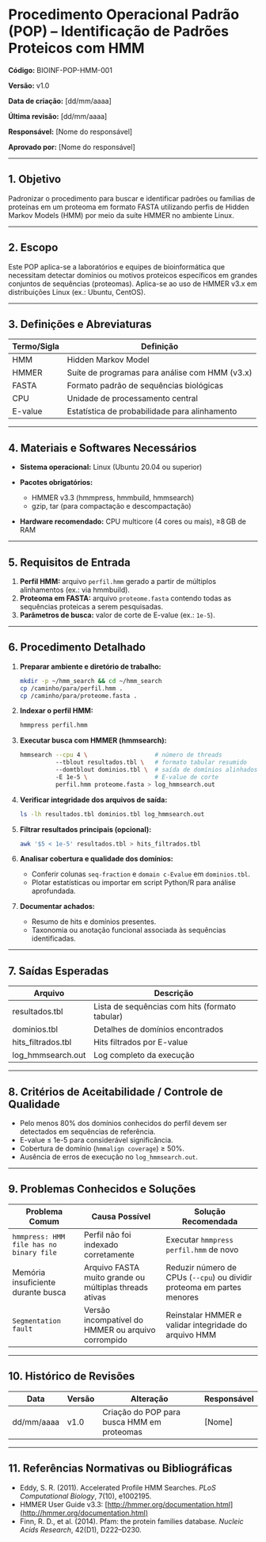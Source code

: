 # Procedimento Operacional Padrão (POP) – Identificação de Padrões Proteicos com HMM

**Código:** BIOINF-POP-HMM-001  

**Versão:** v1.0  

**Data de criação:** \[dd/mm/aaaa]  

**Última revisão:** \[dd/mm/aaaa]  

**Responsável:** \[Nome do responsável]  

**Aprovado por:** \[Nome do responsável]

---

## 1. Objetivo

Padronizar o procedimento para buscar e identificar padrões ou famílias de proteínas em um proteoma em formato FASTA utilizando perfis de Hidden Markov Models (HMM) por meio da suíte HMMER no ambiente Linux.

---

## 2. Escopo

Este POP aplica-se a laboratórios e equipes de bioinformática que necessitam detectar domínios ou motivos proteicos específicos em grandes conjuntos de sequências (proteomas). Aplica-se ao uso de HMMER v3.x em distribuições Linux (ex.: Ubuntu, CentOS).

---

## 3. Definições e Abreviaturas

| Termo/Sigla | Definição                                      |
| ----------- | ---------------------------------------------- |
| HMM         | Hidden Markov Model                            |
| HMMER       | Suíte de programas para análise com HMM (v3.x) |
| FASTA       | Formato padrão de sequências biológicas        |
| CPU         | Unidade de processamento central               |
| E-value     | Estatística de probabilidade para alinhamento  |

---

## 4. Materiais e Softwares Necessários

* **Sistema operacional:** Linux (Ubuntu 20.04 ou superior)
* **Pacotes obrigatórios:**

  * HMMER v3.3 (hmmpress, hmmbuild, hmmsearch)
  * gzip, tar (para compactação e descompactação)
* **Hardware recomendado:** CPU multicore (4 cores ou mais), ≥8 GB de RAM

---

## 5. Requisitos de Entrada

1. **Perfil HMM:** arquivo `perfil.hmm` gerado a partir de múltiplos alinhamentos (ex.: via hmmbuild).
2. **Proteoma em FASTA:** arquivo `proteome.fasta` contendo todas as sequências proteicas a serem pesquisadas.
3. **Parâmetros de busca:** valor de corte de E-value (ex.: `1e-5`).

---

## 6. Procedimento Detalhado

1. **Preparar ambiente e diretório de trabalho:**

   ```bash
   mkdir -p ~/hmm_search && cd ~/hmm_search
   cp /caminho/para/perfil.hmm .
   cp /caminho/para/proteome.fasta .
   ```

2. **Indexar o perfil HMM:**

   ```bash
   hmmpress perfil.hmm
   ```

3. **Executar busca com HMMER (hmmsearch):**

   ```bash
   hmmsearch --cpu 4 \                   # número de threads
             --tblout resultados.tbl \   # formato tabular resumido
             --domtblout dominios.tbl \  # saída de domínios alinhados
             -E 1e-5 \                   # E-value de corte
             perfil.hmm proteome.fasta > log_hmmsearch.out
   ```

4. **Verificar integridade dos arquivos de saída:**

   ```bash
   ls -lh resultados.tbl dominios.tbl log_hmmsearch.out
   ```

5. **Filtrar resultados principais (opcional):**

   ```bash
   awk '$5 < 1e-5' resultados.tbl > hits_filtrados.tbl
   ```

6. **Analisar cobertura e qualidade dos domínios:**

   * Conferir colunas `seq-fraction` e `domain c-Evalue` em `dominios.tbl`.
   * Plotar estatísticas ou importar em script Python/R para análise aprofundada.

7. **Documentar achados:**

   * Resumo de hits e domínios presentes.
   * Taxonomia ou anotação funcional associada às sequências identificadas.

---

## 7. Saídas Esperadas

| Arquivo             | Descrição                                      |
| ------------------- | ---------------------------------------------- |
| resultados.tbl      | Lista de sequências com hits (formato tabular) |
| dominios.tbl        | Detalhes de domínios encontrados               |
| hits\_filtrados.tbl | Hits filtrados por E-value                     |
| log\_hmmsearch.out  | Log completo da execução                       |

---

## 8. Critérios de Aceitabilidade / Controle de Qualidade

* Pelo menos 80% dos domínios conhecidos do perfil devem ser detectados em sequências de referência.
* E-value ≤ 1e-5 para considerável significância.
* Cobertura de domínio (`hmmalign coverage`) ≥ 50%.
* Ausência de erros de execução no `log_hmmsearch.out`.

---

## 9. Problemas Conhecidos e Soluções

| Problema Comum                          | Causa Possível                                         | Solução Recomendada                                                    |
| --------------------------------------- | ------------------------------------------------------ | ---------------------------------------------------------------------- |
| `hmmpress: HMM file has no binary file` | Perfil não foi indexado corretamente                   | Executar `hmmpress perfil.hmm` de novo                                 |
| Memória insuficiente durante busca      | Arquivo FASTA muito grande ou múltiplas threads ativas | Reduzir número de CPUs (`--cpu`) ou dividir proteoma em partes menores |
| `Segmentation fault`                    | Versão incompatível do HMMER ou arquivo corrompido     | Reinstalar HMMER e validar integridade do arquivo HMM                  |

---

## 10. Histórico de Revisões

| Data       | Versão | Alteração                                  | Responsável |
| ---------- | ------ | ------------------------------------------ | ----------- |
| dd/mm/aaaa | v1.0   | Criação do POP para busca HMM em proteomas | \[Nome]     |

---

## 11. Referências Normativas ou Bibliográficas

* Eddy, S. R. (2011). Accelerated Profile HMM Searches. *PLoS Computational Biology*, 7(10), e1002195.
* HMMER User Guide v3.3: [http://hmmer.org/documentation.html](http://hmmer.org/documentation.html)
* Finn, R. D., et al. (2014). Pfam: the protein families database. *Nucleic Acids Research*, 42(D1), D222–D230.
